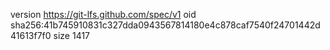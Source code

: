 version https://git-lfs.github.com/spec/v1
oid sha256:41b745910831c327dda0943567814180e4c878caf7540f24701442d41613f7f0
size 1417
